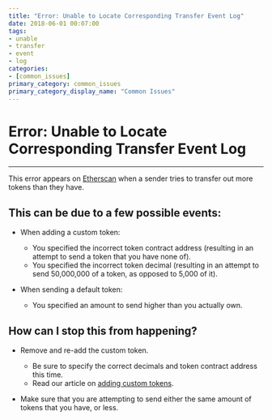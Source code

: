 ```yaml
---
title: "Error: Unable to Locate Corresponding Transfer Event Log"
date: 2018-06-01 00:07:00
tags:
- unable
- transfer
- event
- log
categories:
- [common_issues]
primary_category: common_issues
primary_category_display_name: "Common Issues"
---
```


# __Error: Unable to Locate Corresponding Transfer Event Log__
***

This error appears on [Etherscan](https://etherscan.io) when a sender tries to transfer out more tokens than they have.
## __This can be due to a few possible events:__
* When adding a custom token:
    * You specified the incorrect token contract address (resulting in an attempt to send a token that you have none of).
    * You specified the incorrect token decimal (resulting in an attempt to send 50,000,000 of a token, as opposed to 5,000 of it).

* When sending a default token:
    * You specified an amount to send higher than you actually own.


## __How can I stop this from happening?__
* Remove and re-add the custom token.
    * Be sure to specify the correct decimals and token contract address this time.
    * Read our article on [adding custom tokens]().

* Make sure that you are attempting to send either the same amount of tokens that you have, or less.
